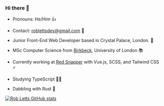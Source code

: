 ### Hi there 👋

+ Pronouns: He/Him 👍 

+ Contact: roblettsdev@gmail.com 📮

+ Junior Front-End Web Developer based in Crystal Palace, London. 🖤

+ MSc Computer Science from [Birkbeck](https://www.bbk.ac.uk/study/2022/postgraduate/programmes/TMSCOSCI_C/0/computer-science-msc), University of London 📚

+ Currently working at [Red Snapper](https://www.redsnapper.net/) with Vue.js, SCSS, and Tailwind CSS ⚡️

+ Studying TypeScript 👨‍💻

+ Dabbling with Rust 🦀

[![Rob Letts GitHub stats](https://github-readme-stats.vercel.app/api?username=robertletts)](https://github.com/robertletts/github-readme-stats)
